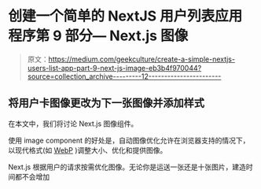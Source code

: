 # 创建一个简单的 NextJS 用户列表应用程序第 9 部分— Next.js 图像

> 原文：<https://medium.com/geekculture/create-a-simple-nextjs-users-list-app-part-9-next-js-image-eb3b4f970044?source=collection_archive---------12----------------------->

## 将用户卡图像更改为下一张图像并添加样式

在本文中，我们将讨论 Next.js 图像组件。

使用 image component 的好处是，自动图像优化允许在浏览器支持的情况下，以现代格式(如 [WebP](https://developer.mozilla.org/en-US/docs/Web/Media/Formats/Image_types) )调整大小、优化和提供图像。

Next.js 根据用户的请求按需优化图像。无论你是运送一张还是十张图片，建造时间都不会增加
